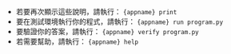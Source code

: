  - 若要再次顯示這些說明，請執行： `{appname} print`
 - 要在測試環境執行你的程式，請執行： `{appname} run program.py`
 - 要驗證你的答案，請執行： `{appname} verify program.py`
 - 若需要幫助，請執行： `{appname} help`
